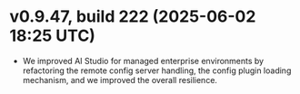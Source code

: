 # v0.9.47, build 222 (2025-06-02 18:25 UTC)
- We improved AI Studio for managed enterprise environments by refactoring the remote config server handling, the config plugin loading mechanism, and we improved the overall resilience.